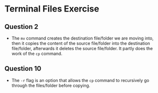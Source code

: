 # Terminal Files Exercise

## Question 2

- The `mv` command creates the destination file/folder we are moving into, then it copies the content of the source file/folder into the destination file/folder, afterwards it deletes the source file/folder. It partly does the work of the `cp` command.

## Question 10

- The `-r` flag is an option that allows the `cp` command to recursively go through the files/folder before copying.
